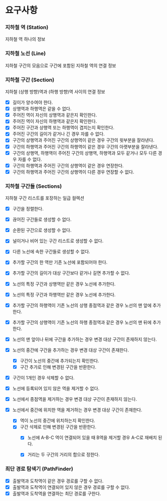# 요구사항

### 지하철 역 (Station)
지하철 역 하나의 정보

### 지하철 노선 (Line)
지하철 구간의 모음으로 구간에 포함된 지하철 역의 연결 정보

### 지하철 구간 (Section)
지하철 (상행 방향)역과 (하행 방향)역 사이의 연결 정보

- [x] 길이가 양수여야 한다.
- [x] 상행역과 하행역은 같을 수 없다.
- [x] 주어진 역이 자신의 상행역과 같은지 확인한다.
- [x] 주어진 역이 자신의 하행역과 같은지 확인한다.
- [x] 주어진 구간과 상행역 또는 하행역이 겹치는지 확인한다.
- [x] 주어진 구간의 길이가 같거나 긴 경우 자를 수 없다.
- [x] 구간의 상행역과 주어진 구간의 상행역이 같은 경우 구간의 윗부분을 잘라낸다.
- [x] 구간의 하행역과 주어진 구간의 하행역이 같은 경우 구간의 아랫부분을 잘라낸다.
- [x] 구간의 상행역, 하행역이 주어진 구간의 상행역, 하행역과 모두 같거나 모두 다른 경우 자를 수 없다.
- [x] 구간의 하행역과 주어진 구간의 상행역이 같은 경우 연장한다.
- [x] 구간의 하행역과 주어진 구간의 상행역이 다른 경우 연장할 수 없다.

### 지하철 구간들 (Sections)
지하철 구간 리스트를 포장하는 일급 컬렉션

- [x] 구간을 정렬한다.
- [x] 끊어진 구간들로 생성할 수 없다.
- [x] 순환된 구간으로 생성할 수 없다.
- [x] 널이거나 비어 있는 구간 리스트로 생성할 수 없다.
- [x] 다른 노선에 속한 구간들로 생성할 수 없다.

- [x] 추가할 구간의 한 역만 기존 노선에 포함되어야 한다.
- [x] 추가할 구간의 길이가 대상 구간보다 같거나 길면 추가할 수 없다.
- [x] 노선의 특정 구간과 상행역만 같은 경우 노선에 추가한다.
- [x] 노선의 특정 구간과 하행역만 같은 경우 노선에 추가한다.
- [x] 추가할 구간의 하행역이 기존 노선의 상행 종점역과 같은 경우 노선의 맨 앞에 추가한다.
- [x] 추가할 구간의 상행역이 기존 노선의 하행 종점역과 같은 경우 노선의 맨 뒤에 추가한다.
- [x] 노선의 맨 앞이나 뒤에 구간을 추가하는 경우 변경 대상 구간이 존재하지 않는다.
- [x] 노선의 중간에 구간을 추가하는 경우 변경 대상 구간이 존재한다.
  - [x] 구간이 노선의 중간에 추가되는지 확인한다.
  - [x] 구간 추가로 인해 변경된 구간을 반환한다.

- [x] 구간이 1개인 경우 삭제할 수 없다.
- [x] 노선에 등록되어 있지 않은 역을 제거할 수 없다.
- [x] 노선에서 종점역을 제거하는 경우 변경 대상 구간이 존재하지 않는다.
- [x] 노선에서 중간에 위치한 역을 제거하는 경우 변경 대상 구간이 존재한다.
  - [x] 역이 노선의 중간에 위치하는지 확인한다.
  - [x] 구간 삭제로 인해 변경된 구간을 반환한다.
    - [x] 노선에 A-B-C 역이 연결되어 있을 때 B역을 제거할 경우 A-C로 재배치 된다.
    - [x] 거리는 두 구간의 거리의 합으로 정한다.



### 최단 경로 탐색기 (PathFinder)
- [x] 출발역과 도착역이 같은 경우 경로를 구할 수 없다.
- [x] 출발역과 도착역이 연결되어 있지 않은 경우 경로를 구할 수 없다.
- [x] 출발역과 도착역을 연결하는 최단 경로를 구한다.
